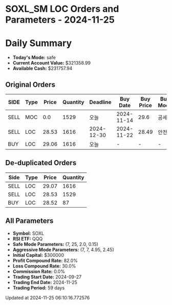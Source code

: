 # SOXL_SM LOC Orders and Parameters - 2024-11-25

# Daily Summary

- **Today's Mode:** safe
- **Current Account Value:** $321358.99
- **Available Cash:** $231757.94

## Original Orders

| SIDE | Type | Price | Quantity | Deadline | Buy Date | Buy Price | Buy Mode |
|------|------|-------|----------|----------|----------|-----------|----------|
| SELL | MOC | 0.0 | 1529 | 오늘 | 2024-11-14 | 29.6 | 공세 |
| SELL | LOC | 28.53 | 1616 | 2024-12-30 | 2024-11-22 | 28.49 | 안전 |
| BUY | LOC | 29.06 | 1616 | 오늘 | - | - | - |

## De-duplicated Orders

| Side | Type | Price | Quantity |
|------|------|-------|----------|
| SELL | LOC | 29.07 | 1616 |
| SELL | LOC | 28.53 | 1529 |
| BUY | LOC | 28.52 | 87 |

## All Parameters

- **Symbol:** SOXL
- **RSI ETF:** QQQ
- **Safe Mode Parameters:** (7, 25, 2.0, 0.15)
- **Aggressive Mode Parameters:** (7, 7, 4.95, 2.45)
- **Initial Capital:** $300000
- **Profit Compound Rate:** 82.0%
- **Loss Compound Rate:** 30.0%
- **Commission Rate:** 0.0%
- **Trading Start Date:** 2024-09-27
- **Trading End Date:** 2024-11-25
- **Trading Period:** 59 days

Updated at 2024-11-25 06:10:16.772576
